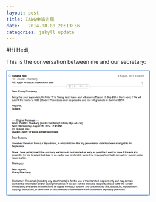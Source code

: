 ```yaml
---
layout: post
title: IANG申请进展
date:   2014-08-08 20:13:56
categories: jekyll update
---
```


#Hi Hedi,

This is the conversation between me and our secretary:

<img src="/assets/chat.png" width="75%">

